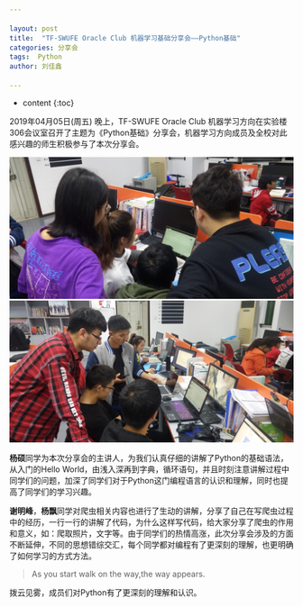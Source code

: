 ```yaml
---

layout: post
title:  "TF-SWUFE Oracle Club 机器学习基础分享会——Python基础"
categories: 分享会
tags:  Python
author: 刘佳鑫

---
```


* content
{:toc}

2019年04月05日(周五) 晚上，TF-SWUFE Oracle Club 机器学习方向在实验楼306会议室召开了主题为《Python基础》分享会，机器学习方向成员及全校对此感兴趣的师生积极参与了本次分享会。


![](/img/IMG_20190405_200423.jpg)
![](/img/IMG_20190405_195702.jpg)


**杨硕**同学为本次分享会的主讲人，为我们认真仔细的讲解了Python的基础语法，从入门的Hello World，由浅入深再到字典，循环语句，并且时刻注意讲解过程中同学们的问题，加深了同学们对于Python这门编程语言的认识和理解，同时也提高了同学们的学习兴趣。

**谢明峰**，**杨飘**同学对爬虫相关内容也进行了生动的讲解，分享了自己在写爬虫过程中的经历，一行一行的讲解了代码，为什么这样写代码，给大家分享了爬虫的作用和意义，如：爬取照片，文字等。由于同学们的热情高涨，此次分享会涉及的方面不断延伸，不同的思想错综交汇，每个同学都对编程有了更深刻的理解，也更明确了如何学习的方式方法。

>As you start walk on the way,the way appears.

拨云见雾，成员们对Python有了更深刻的理解和认识。 


